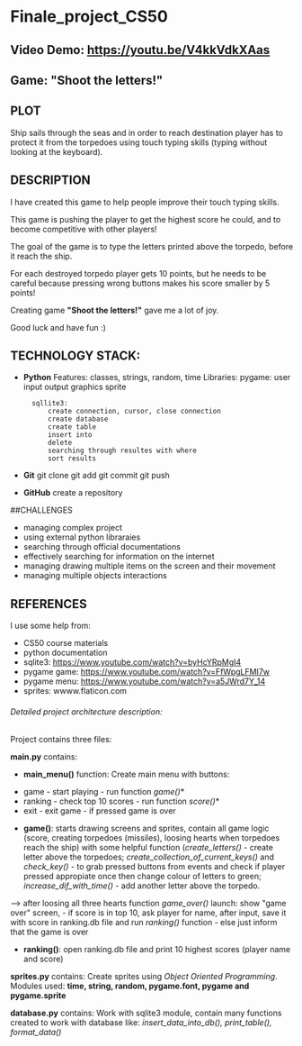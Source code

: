 # Finale_project_CS50
## Video Demo: https://youtu.be/V4kkVdkXAas
## Game: **"Shoot the letters!"**

## PLOT
Ship sails through the seas and in order to reach destination player has to protect it from the torpedoes using touch typing skills (typing without looking at the keyboard).

## DESCRIPTION
I have created this game to help people improve their touch typing skills.

This game is pushing the player to get the highest score he could, and to become competitive with other players!

The goal of the game is to type the letters printed above the torpedo, before it reach the ship.

For each destroyed torpedo player gets 10 points, but he needs to be careful because pressing wrong buttons makes his score smaller by 5 points!

Creating game **"Shoot the letters!"** gave me a lot of joy.

Good luck and have fun :)

## TECHNOLOGY STACK:
- **Python**
    Features: classes, strings, random, time
    Libraries:
        pygame:
            user input
            output graphics
            sprite

        sqllite3:
            create connection, cursor, close connection
            create database
            create table
            insert into
            delete
            searching through resultes with where
            sort results
      
- **Git**
    git clone
    git add
    git commit
    git push

- **GitHub**
    create a repository

##CHALLENGES
- managing complex project
- using external python libraraies
- searching through official documentations
- effectively searching for information on the internet
- managing drawing multiple items on the screen and their movement
- managing multiple objects interactions

## REFERENCES
I use some help from:
- CS50 course materials
- python documentation
- sqlite3: https://www.youtube.com/watch?v=byHcYRpMgI4
- pygame game: https://www.youtube.com/watch?v=FfWpgLFMI7w
- pygame menu: https://www.youtube.com/watch?v=a5JWrd7Y_14
- sprites: wwww.flaticon.com

###### Detailed project architecture description:

Project contains three files:

**main.py**
contains:
* **main_menu()** function:
Create main menu with buttons:
+ game - start playing - run function *game()**
+ ranking - check top 10 scores - run function *score()**
+ exit - exit game - if pressed game is over

* **game()**:
    starts drawing screens and sprites, contain all game logic (score, creating torpedoes (missiles),
    loosing hearts when torpedoes reach the ship) with some helpful function
    (*create_letters()* - create letter above the torpedoes;
    *create_collection_of_current_keys()* and *check_key()* - to grab pressed buttons from events
    and check if player pressed appropiate once then change colour of letters to green;
    *increase_dif_with_time()* - add another letter above the torpedo.

--> after loosing all three hearts function *game_over()* launch:
    show "game over" screen,
    - if score is in top 10, ask player for name, after input,
    save it with score in ranking.db file and run *ranking()* function
    - else just inform that the game is over

* **ranking()**:
    open ranking.db file and print 10 highest scores (player name and score)

**sprites.py**
contains:
Create sprites using *Object Oriented Programming*.
Modules used: **time, string, random, pygame.font, pygame and pygame.sprite**

**database.py**
contains:
Work with sqlite3 module, contain many functions created to work with database like:
*insert_data_into_db(), print_table(), format_data()*